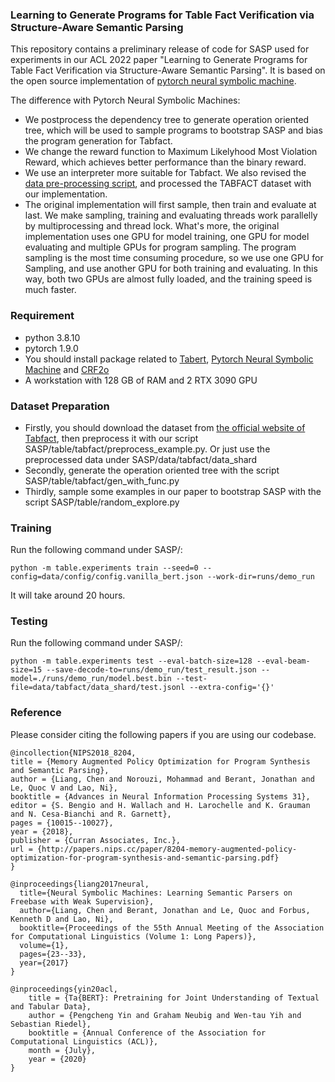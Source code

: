 ### Learning to Generate Programs for Table Fact Verification via Structure-Aware Semantic Parsing
This repository contains a preliminary release of code for SASP used for experiments in our ACL 2022 paper "Learning to Generate Programs for Table Fact Verification via Structure-Aware Semantic Parsing". It is based on the open source implementation of [pytorch neural symbolic machine](https://github.com/pcyin/pytorch_neural_symbolic_machines).

The difference with Pytorch Neural Symbolic Machines:
- We postprocess the dependency tree to generate operation oriented tree, which will be used to sample programs to bootstrap SASP and bias the program generation for Tabfact. 
- We change the reward function to Maximum Likelyhood Most Violation Reward, which achieves better performance than the binary reward.
- We use an interpreter more suitable for Tabfact. We also revised the [data pre-processing script](https://github.com/crazydonkey200/neural-symbolic-machines/blob/master/table/wtq/preprocess.py), and processed the TABFACT dataset with our implementation.
- The original implementation will first sample, then train and evaluate at last. We make sampling, training and evaluating threads work parallelly by multiprocessing and thread lock. What's more, the original implementation uses one GPU for model training, one GPU for model evaluating and multiple GPUs for program sampling. The program sampling is the most time consuming procedure, so we use one GPU for Sampling, and use another GPU for both training and evaluating. In this way, both two GPUs are almost fully loaded, and the training speed is much faster.

### Requirement
- python 3.8.10
- pytorch 1.9.0
- You should install package related to [Tabert](https://github.com/facebookresearch/TaBERT), [Pytorch Neural Symbolic Machine](https://github.com/pcyin/pytorch_neural_symbolic_machines) and [CRF2o](https://github.com/yzhangcs/parser)
- A workstation with 128 GB of RAM and 2 RTX 3090 GPU

### Dataset Preparation
- Firstly, you should download the dataset from [the official website of Tabfact](https://tabfact.github.io/), then preprocess it with our script SASP/table/tabfact/preprocess_example.py. Or just use the preprocessed data under SASP/data/tabfact/data_shard
- Secondly, generate the operation oriented tree with the script SASP/table/tabfact/gen_with_func.py
- Thirdly, sample some examples in our paper to bootstrap SASP with the script SASP/table/random_explore.py

### Training
Run the following command under SASP/:
```
python -m table.experiments train --seed=0 --config=data/config/config.vanilla_bert.json --work-dir=runs/demo_run
```
It will take around 20 hours.

### Testing
Run the following command under SASP/:
```
python -m table.experiments test --eval-batch-size=128 --eval-beam-size=15 --save-decode-to=runs/demo_run/test_result.json --model=./runs/demo_run/model.best.bin --test-file=data/tabfact/data_shard/test.jsonl --extra-config='{}'
```

### Reference
Please consider citing the following papers if you are using our codebase.
```
@incollection{NIPS2018_8204,
title = {Memory Augmented Policy Optimization for Program Synthesis and Semantic Parsing},
author = {Liang, Chen and Norouzi, Mohammad and Berant, Jonathan and Le, Quoc V and Lao, Ni},
booktitle = {Advances in Neural Information Processing Systems 31},
editor = {S. Bengio and H. Wallach and H. Larochelle and K. Grauman and N. Cesa-Bianchi and R. Garnett},
pages = {10015--10027},
year = {2018},
publisher = {Curran Associates, Inc.},
url = {http://papers.nips.cc/paper/8204-memory-augmented-policy-optimization-for-program-synthesis-and-semantic-parsing.pdf}
}

@inproceedings{liang2017neural,
  title={Neural Symbolic Machines: Learning Semantic Parsers on Freebase with Weak Supervision},
  author={Liang, Chen and Berant, Jonathan and Le, Quoc and Forbus, Kenneth D and Lao, Ni},
  booktitle={Proceedings of the 55th Annual Meeting of the Association for Computational Linguistics (Volume 1: Long Papers)},
  volume={1},
  pages={23--33},
  year={2017}
}

@inproceedings{yin20acl,
    title = {Ta{BERT}: Pretraining for Joint Understanding of Textual and Tabular Data},
    author = {Pengcheng Yin and Graham Neubig and Wen-tau Yih and Sebastian Riedel},
    booktitle = {Annual Conference of the Association for Computational Linguistics (ACL)},
    month = {July},
    year = {2020}
}
```
